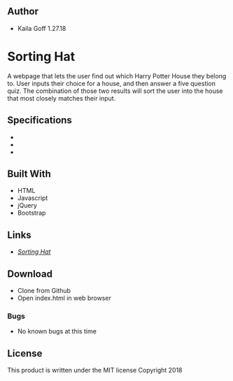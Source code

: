 ## Author
  * Kaila Goff 1.27.18

# Sorting Hat

A webpage that lets the user find out which Harry Potter House they belong to. User inputs their choice for a house, and then answer a five question quiz. The combination of those two results will sort the user into the house that most closely matches their input.

## Specifications
  *
  *
  *

## Built With
  * HTML
  * Javascript
  * jQuery
  * Bootstrap

## Links
  * _<a href="https://kailagoff.github.io/sorting-hat/">Sorting Hat</a>_

## Download
  * Clone from Github
  * Open index.html in web browser

### Bugs
  * No known bugs at this time

## License
This product is written under the MIT license
Copyright 2018
